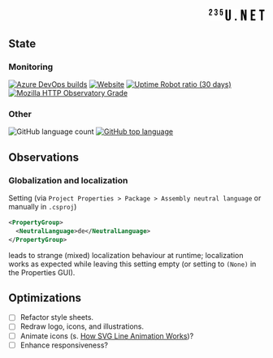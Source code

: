 <p align="right">
  <a href="https://www.235u.net">
    <img src="ActinUranium.Web/wwwroot/img/logo.svg" alt="Actin Uranium logo" width="109">
  </a>
</p>

## State

### Monitoring

[![Azure DevOps builds](https://img.shields.io/azure-devops/build/235u/ActinUranium.Web/2?style=for-the-badge)](https://dev.azure.com/235u/ActinUranium.Web/_build?definitionId=2)
[![Website](https://img.shields.io/website?style=for-the-badge&url=https%3A%2F%2Fwww.235u.net)](https://www.235u.net)
[![Uptime Robot ratio (30 days)](https://img.shields.io/uptimerobot/ratio/m783489721-6dbd879caf5b391ffe19c142?style=for-the-badge)](https://uptimerobot.com/)
[![Mozilla HTTP Observatory Grade](https://img.shields.io/mozilla-observatory/grade/www.235u.net?publish&style=for-the-badge)](https://observatory.mozilla.org/analyze/www.235u.net)

### Other

![GitHub language count](https://img.shields.io/github/languages/count/235u/ActinUranium.Web?style=for-the-badge)
[![GitHub top language](https://img.shields.io/github/languages/top/235u/ActinUranium.Web?style=for-the-badge)](https://github.com/search?q=repo%3A235u%2FActinUranium.Web+language%3AC%23&type=Code&ref=advsearch&l=C%23)

## Observations

### Globalization and localization
Setting (via `Project Properties > Package > Assembly neutral language` or manually in `.csproj`)

```xml
<PropertyGroup>
  <NeutralLanguage>de</NeutralLanguage>
</PropertyGroup>
```

leads to strange (mixed) localization behaviour at runtime; localization works as expected while leaving this setting empty (or setting to `(None)` in the Properties GUI).

## Optimizations

- [ ] Refactor style sheets.
- [ ] Redraw logo, icons, and illustrations.
- [ ] Animate icons (s. [How SVG Line Animation Works](https://css-tricks.com/svg-line-animation-works))?
- [ ] Enhance responsiveness?